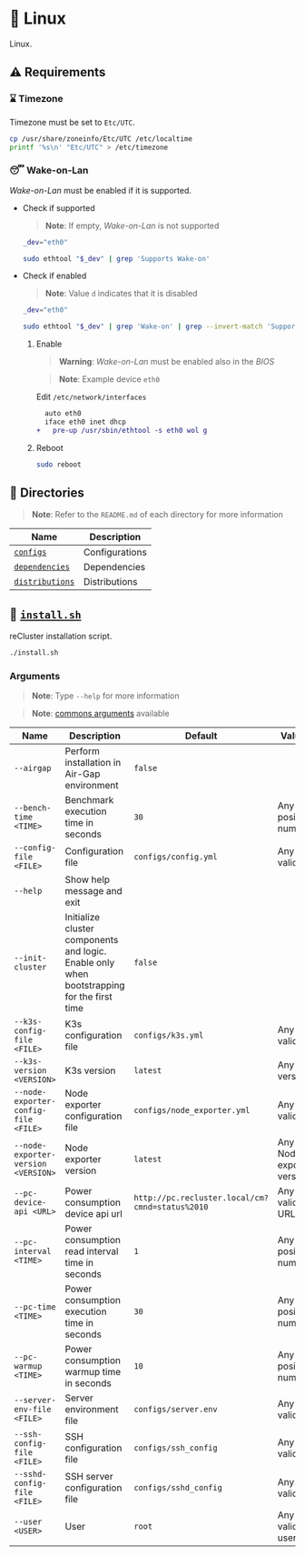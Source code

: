 # :penguin: Linux

Linux.

## :warning: Requirements

### :hourglass: Timezone

Timezone must be set to `Etc/UTC`.

```sh
cp /usr/share/zoneinfo/Etc/UTC /etc/localtime
printf '%s\n' "Etc/UTC" > /etc/timezone
```

### :sleeping: Wake-on-Lan

_Wake-on-Lan_ must be enabled if it is supported.

- Check if supported

  > **Note**: If empty, _Wake-on-Lan_ is not supported

  ```sh
  _dev="eth0"
  
  sudo ethtool "$_dev" | grep 'Supports Wake-on'
  ```

- Check if enabled

  > **Note**: Value `d` indicates that it is disabled

  ```sh
  _dev="eth0"
  
  sudo ethtool "$_dev" | grep 'Wake-on' | grep --invert-match 'Supports Wake-on'
  ```

  1. Enable

     > **Warning**: _Wake-on-Lan_ must be enabled also in the _BIOS_

     > **Note**: Example device `eth0`

     Edit `/etc/network/interfaces`

     ```diff
       auto eth0
       iface eth0 inet dhcp
     +   pre-up /usr/sbin/ethtool -s eth0 wol g
     ```

  2. Reboot

     ```sh
     sudo reboot
     ```

## :file_folder: Directories

> **Note**: Refer to the `README.md` of each directory for more information

| **Name**                            | **Description** |
| ----------------------------------- | --------------- |
| [`configs`](./configs/)             | Configurations  |
| [`dependencies`](./dependencies/)   | Dependencies    |
| [`distributions`](./distributions/) | Distributions   |

## :bookmark_tabs: [`install.sh`](./install.sh)

reCluster installation script.

```sh
./install.sh
```

### Arguments

> **Note**: Type `--help` for more information

> **Note**: [commons arguments](../scripts/README.md#commons-arguments) available

| **Name**                             | **Description**                                                                            | **Default**                                     | **Values**                |
| ------------------------------------ | ------------------------------------------------------------------------------------------ | ----------------------------------------------- | ------------------------- |
| `--airgap`                           | Perform installation in Air-Gap environment                                                | `false`                                         |
| `--bench-time <TIME>`                | Benchmark execution time in seconds                                                        | `30`                                            | Any positive number       |
| `--config-file <FILE>`               | Configuration file                                                                         | `configs/config.yml`                            | Any valid file            |
| `--help`                             | Show help message and exit                                                                 |
| `--init-cluster`                     | Initialize cluster components and logic. Enable only when bootstrapping for the first time | `false`                                         |
| `--k3s-config-file <FILE>`           | K3s configuration file                                                                     | `configs/k3s.yml`                               | Any valid file            |
| `--k3s-version <VERSION>`            | K3s version                                                                                | `latest`                                        | Any K3s version           |
| `--node-exporter-config-file <FILE>` | Node exporter configuration file                                                           | `configs/node_exporter.yml`                     | Any valid file            |
| `--node-exporter-version <VERSION>`  | Node exporter version                                                                      | `latest`                                        | Any Node exporter version |
| `--pc-device-api <URL>`              | Power consumption device api url                                                           | `http://pc.recluster.local/cm?cmnd=status%2010` | Any valid URL             |
| `--pc-interval <TIME>`               | Power consumption read interval time in seconds                                            | `1`                                             | Any positive number       |
| `--pc-time <TIME>`                   | Power consumption execution time in seconds                                                | `30`                                            | Any positive number       |
| `--pc-warmup <TIME>`                 | Power consumption warmup time in seconds                                                   | `10`                                            | Any positive number       |
| `--server-env-file <FILE>`           | Server environment file                                                                    | `configs/server.env`                            | Any valid file            |
| `--ssh-config-file <FILE>`           | SSH configuration file                                                                     | `configs/ssh_config`                            | Any valid file            |
| `--sshd-config-file <FILE>`          | SSH server configuration file                                                              | `configs/sshd_config`                           | Any valid file            |
| `--user <USER>`                      | User                                                                                       | `root`                                          | Any valid user            |
